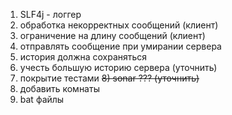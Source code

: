 1) SLF4j - логгер
2) обработка некорректных сообщений (клиент)
3) ограничение на длину сообщений (клиент)
4) отправлять сообщение при умирании сервера
5) история должна сохраняться
6) учесть большую историю сервера (уточнить)
7) покрытие тестами
~~8) sonar ??? (уточнить)~~
9) добавить комнаты
10) bat файлы